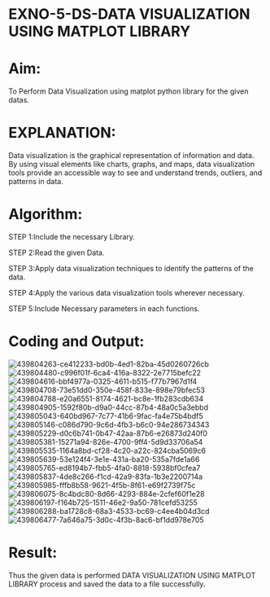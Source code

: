 # EXNO-5-DS-DATA VISUALIZATION USING MATPLOT LIBRARY

# Aim:
  To Perform Data Visualization using matplot python library for the given datas.

# EXPLANATION:
Data visualization is the graphical representation of information and data. By using visual elements like charts, graphs, and maps, data visualization tools provide an accessible way to see and understand trends, outliers, and patterns in data.

# Algorithm:
STEP 1:Include the necessary Library.

STEP 2:Read the given Data.

STEP 3:Apply data visualization techniques to identify the patterns of the data.

STEP 4:Apply the various data visualization tools wherever necessary.

STEP 5:Include Necessary parameters in each functions.

# Coding and Output:
![439804263-ce412233-bd0b-4ed1-82ba-45d0260726cb](https://github.com/user-attachments/assets/930ccfb0-a75b-4acd-8258-c466c0b6ff86)
![439804480-c996f01f-6ca4-416a-8322-2e7715befc22](https://github.com/user-attachments/assets/4a0545fd-c82c-4cdd-b683-228054c78ee8)
![439804616-bbf4977a-0325-4611-b515-f77b7967d1f4](https://github.com/user-attachments/assets/99822ccc-8ee6-426f-9cfa-dfca04c73f1c)
![439804708-73e51dd0-350e-458f-833e-898e79bfec53](https://github.com/user-attachments/assets/b6c3a732-7ccd-4c1c-9691-fdd34e7dfce9)
![439804788-e20a6551-8174-4621-bc8e-1fb283cdb634](https://github.com/user-attachments/assets/2a151036-4a76-457f-b56e-ce6fcab1c9ff)
![439804905-1592f80b-d9a0-44cc-87b4-48a0c5a3ebbd](https://github.com/user-attachments/assets/3f24f215-b702-4851-89fa-5f3538e1a2ce)
![439805043-640bd967-7c77-41b6-9fac-fa4e75b4bdf5](https://github.com/user-attachments/assets/8c5ce76b-36a3-4104-bc98-642a3aafa2cd)
![439805146-c086d790-9c6d-4fb3-b6c0-94e286734343](https://github.com/user-attachments/assets/53f57c37-4cea-476b-bdcd-4516f2ffb71e)
![439805229-d0c6b741-0b47-42aa-87b6-e26873d240f0](https://github.com/user-attachments/assets/ec57fe5d-f952-4cc5-9895-88d0f20bd703)
![439805381-15271a94-826e-4700-9ff4-5d9d33706a54](https://github.com/user-attachments/assets/3df69d1b-1b4a-42fd-be64-09f5f50894ed)
![439805535-1164a8bd-cf28-4c20-a22c-824cba5069c6](https://github.com/user-attachments/assets/cbdb11b2-f4fc-46b3-b9a9-519840a2a8dc)
![439805639-53e124f4-3e1e-431a-ba20-535a7fde1a66](https://github.com/user-attachments/assets/1e7d6c3f-c986-4cbb-ac57-da2cf47d0a01)
![439805765-ed8194b7-fbb5-4fa0-8818-5938bf0cfea7](https://github.com/user-attachments/assets/d770f197-352d-499d-924f-f574e6b1f9c9)
![439805837-4de8c266-f1cd-42a9-83fa-1b3e2200714a](https://github.com/user-attachments/assets/0e6cc556-7c70-42f2-a9e2-0a89ef9aeed8)
![439805985-fffb8b58-9621-4f5b-8f61-e69f2739f75c](https://github.com/user-attachments/assets/8eb9ba8a-baa0-4a75-a66b-96d25e3a5ad7)
![439806075-8c4bdc80-8d66-4293-884e-2cfef60f1e28](https://github.com/user-attachments/assets/e362511e-69bd-4be4-b791-da0b112b5ce2)
![439806197-f164b725-1511-46e2-9a50-781cefd53255](https://github.com/user-attachments/assets/38832362-3900-45c9-adcb-9ba5bb451f7a)
![439806288-ba1728c8-68a3-4533-bc69-c4ee4b04d3cd](https://github.com/user-attachments/assets/4cf5a8a3-3e98-4733-b237-69594bcc29e3)
![439806477-7a646a75-3d0c-4f3b-8ac6-bf1dd978e705](https://github.com/user-attachments/assets/e5e84e2f-deaa-4c7b-9c98-dfbcf02f519e)


# Result:
 Thus the given data is performed DATA VISUALIZATION USING MATPLOT LIBRARY process and saved the data to a file successfully.
